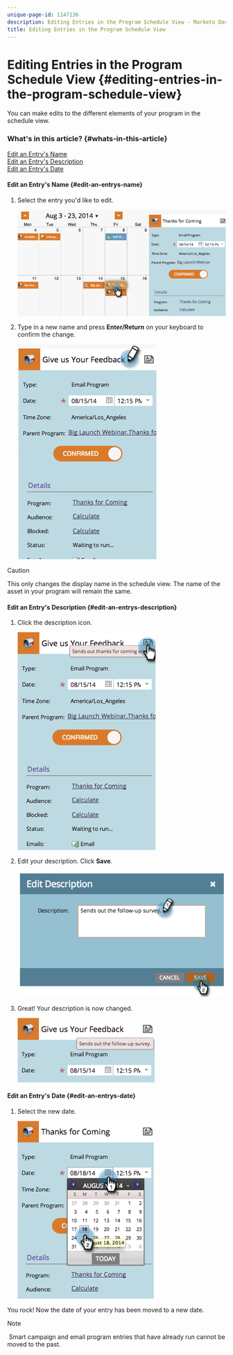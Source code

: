 ```yaml
---
unique-page-id: 1147136
description: Editing Entries in the Program Schedule View - Marketo Docs - Product Documentation
title: Editing Entries in the Program Schedule View
---
```


# Editing Entries in the Program Schedule View {#editing-entries-in-the-program-schedule-view}

You can make edits to the different elements of your program in the schedule view.

### What's in this article? {#whats-in-this-article}

[Edit an Entry's Name](#edit-an-entrys-name)  
[Edit an Entry's Description](#edit-an-entrys-description)  
[Edit an Entry's Date](#edit-an-entrys-date)

#### Edit an Entry's Name {#edit-an-entrys-name}

1. Select the entry you'd like to edit.

   ![](assets/image2014-9-18-18-3a1-3a36.png)

1. Type in a new name and press **Enter/Return** on your keyboard to confirm the change.

   ![](assets/image2014-9-18-18-3a1-3a53.png)

>[!CAUTION]
>
>This only changes the display name in the schedule view. The name of the asset in your program will remain the same.

#### Edit an Entry's Description {#edit-an-entrys-description}

1. Click the description icon.

   ![](assets/image2014-9-18-18-3a3-3a7.png)

1. Edit your description. Click **Save**.

   ![](assets/image2014-9-18-18-3a3-3a22.png)

1. Great! Your description is now changed.

   ![](assets/image2014-9-18-18-3a3-3a48.png)

#### Edit an Entry's Date {#edit-an-entrys-date}

1. Select the new date.

   ![](assets/image2014-9-18-18-3a4-3a39.png)

You rock! Now the date of your entry has been moved to a new date.

>[!NOTE]
>
>&nbsp;Smart campaign and email program entries that have already run cannot be moved to the past.&nbsp;

